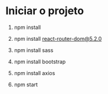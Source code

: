 # Iniciar o projeto

01. npm install

02. npm install react-router-dom@5.2.0

03. npm install sass

04. npm install bootstrap

05. npm install axios

06. npm start


